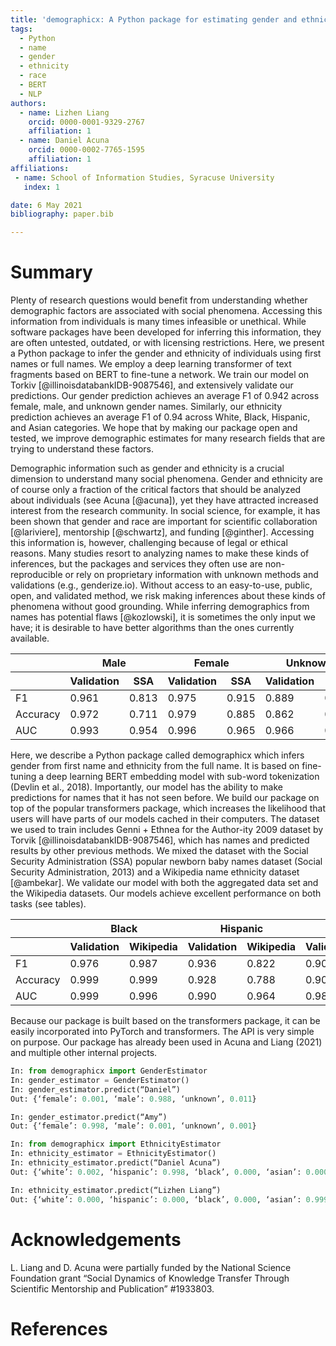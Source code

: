 ```yaml
---
title: 'demographicx: A Python package for estimating gender and ethnicity using deep learning transformers'
tags:
  - Python
  - name
  - gender
  - ethnicity
  - race
  - BERT
  - NLP
authors:
  - name: Lizhen Liang
    orcid: 0000-0001-9329-2767
    affiliation: 1 
  - name: Daniel Acuna
    orcid: 0000-0002-7765-1595
    affiliation: 1
affiliations:
 - name: School of Information Studies, Syracuse University
   index: 1

date: 6 May 2021
bibliography: paper.bib

---
```


# Summary

Plenty of research questions would benefit from understanding whether demographic factors are associated with social phenomena. Accessing this information from individuals is many times infeasible or unethical. While software packages have been developed for inferring this information, they are often untested, outdated, or with licensing restrictions. Here, we present a Python package to infer the gender and ethnicity of individuals using first names or full names. We employ a deep learning transformer of text fragments based on BERT  to fine-tune a network. We train our model on Torkiv [@illinoisdatabankIDB-9087546], and extensively validate our predictions. Our gender prediction achieves an average F1 of 0.942 across female, male, and unknown gender names. Similarly, our ethnicity prediction achieves an average F1 of 0.94 across White, Black, Hispanic, and Asian categories. We hope that by making our package open and tested, we improve demographic estimates for many research fields that are trying to understand these factors.

Demographic information such as gender and ethnicity is a crucial dimension to understand many social phenomena. Gender and ethnicity are of course only a fraction of the critical factors that should be analyzed about individuals (see Acuna [@acuna]), yet they have attracted increased interest from the research community. In social science, for example, it has been shown that gender and race are important for scientific collaboration [@lariviere], mentorship [@schwartz], and funding [@ginther]. Accessing this information is, however, challenging because of legal or ethical reasons. Many studies resort to analyzing names to make these kinds of inferences, but the packages and services they often use are non-reproducible or rely on proprietary information with unknown methods and validations (e.g., genderize.io). Without access to an easy-to-use, public, open, and validated method, we risk making inferences about these kinds of phenomena without good grounding. While inferring demographics from names has potential flaws [@kozlowski], it is sometimes the only input we have; it is desirable to have better algorithms than the ones currently available.



<table>
    <thead>
        <tr>
            <th>       </th>
            <th colspan=2>Male</th>
            <th colspan=2>Female</th>
            <th colspan=2>Unknown</th>
        </tr>
        <tr>
            <th>       </th>
            <th colspan=1>Validation</th>
            <th colspan=1>SSA</th>
            <th colspan=1>Validation</th>
            <th colspan=1>SSA</th>
            <th colspan=1>Validation</th>
            <th colspan=1>SSA</th>
        </tr>
    </thead>
    <tbody>
        <tr>
            <td>F1</td>
            <td>0.961</td>
            <td>0.813</td>
            <td>0.975</td>
            <td>0.915</td>
            <td>0.889</td>
            <td>0.504</td>
        </tr>
        <tr>
            <td>Accuracy</td>
            <td>0.972</td>
            <td>0.711</td>
            <td>0.979</td>
            <td>0.885</td>
            <td>0.862</td>
            <td>0.664</td>
        </tr>
        <tr>
            <td>AUC</td>
            <td>0.993</td>
            <td>0.954</td>
            <td>0.996</td>
            <td>0.965</td>
            <td>0.966</td>
            <td>0.860</td>
        </tr>
    </tbody>
</table> 

  

Here, we describe a Python package called demographicx which infers gender from first name and ethnicity from the full name. It is based on fine-tuning a deep learning BERT embedding model with sub-word tokenization (Devlin et al., 2018). Importantly, our model has the ability to make predictions for names that it has not seen before. We build our package on top of the popular transformers package, which increases the likelihood that users will have parts of our models cached in their computers. The dataset we used to train includes Genni + Ethnea for the Author-ity 2009 dataset by Torvik [@illinoisdatabankIDB-9087546], which has names and predicted results by other previous methods. We mixed the dataset with the Social Security Administration (SSA) popular newborn baby names dataset (Social Security Administration, 2013) and a Wikipedia name ethnicity dataset [@ambekar]. We validate our model with both the aggregated data set and the Wikipedia datasets. Our models achieve excellent performance on both tasks (see tables).

<table>
    <thead>
        <tr>
            <th>       </th>
            <th colspan=2>Black</th>
            <th colspan=2>Hispanic</th>
            <th colspan=2>White</th>
            <th colspan=2>Asian</th>
        </tr>
        <tr>
            <th>       </th>
            <th colspan=1>Validation</th>
            <th colspan=1>Wikipedia</th>
            <th colspan=1>Validation</th>
            <th colspan=1>Wikipedia</th>
            <th colspan=1>Validation</th>
            <th colspan=1>Wikipedia</th>
        </tr>
    </thead>
    <tbody>
        <tr>
            <td>F1</td>
            <td>0.976</td>
            <td>0.987</td>
            <td>0.936</td>
            <td>0.822</td>
            <td>0.907</td>
            <td>0.850</td>
            <td>0.941</td>
            <td>0.859</td>
        </tr>
        <tr>
            <td>Accuracy</td>
            <td>0.999</td>
            <td>0.999</td>
            <td>0.928</td>
            <td>0.788</td>
            <td>0.902</td>
            <td>0.856</td>
            <td>0.931</td>
            <td>0.843</td>
        </tr>
        <tr>
            <td>AUC</td>
            <td>0.999</td>
            <td>0.996</td>
            <td>0.990</td>
            <td>0.964</td>
            <td>0.983</td>
            <td>0.963</td>
            <td>0.989</td>
            <td>0.962</td>
        </tr>
    </tbody>
</table> 

Because our package is built based on the transformers package, it can be easily incorporated into PyTorch and transformers. The API is very simple on purpose. Our package has already been used in Acuna and Liang (2021) and multiple other internal projects.
``` python
In: from demographicx import GenderEstimator
In: gender_estimator = GenderEstimator()
In: gender_estimator.predict(“Daniel”)
Out: {‘female’: 0.001, ‘male’: 0.988, ‘unknown’, 0.011}

In: gender_estimator.predict(“Amy”)
Out: {‘female’: 0.998, ‘male’: 0.001, ‘unknown’, 0.001}

In: from demographicx import EthnicityEstimator
In: ethnicity_estimator = EthnicityEstimator()
In: ethnicity_estimator.predict(“Daniel Acuna”)
Out: {‘white’: 0.002, ‘hispanic’: 0.998, ‘black’, 0.000, ‘asian’: 0.000}

In: ethnicity_estimator.predict(“Lizhen Liang”)
Out: {‘white’: 0.000, ‘hispanic’: 0.000, ‘black’, 0.000, ‘asian’: 0.999}
```

# Acknowledgements

L. Liang and D. Acuna were partially funded by the National Science Foundation grant “Social Dynamics of Knowledge Transfer Through Scientific Mentorship and Publication” #1933803.  

# References